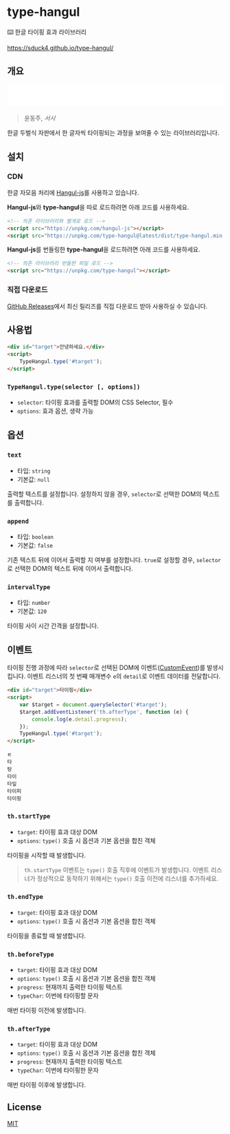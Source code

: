 # type-hangul

⌨️ 한글 타이핑 효과 라이브러리

https://sduck4.github.io/type-hangul/

## 개요

![데모](docs/demo.gif)
> 윤동주, *서시*

한글 두벌식 자판에서 한 글자씩 타이핑되는 과정을 보여줄 수 있는 라이브러리입니다.

## 설치

### CDN

한글 자모음 처리에 [Hangul-js](https://github.com/e-/Hangul.js)를 사용하고 있습니다.

**Hangul-js**와 **type-hangul**을 따로 로드하려면 아래 코드를 사용하세요.

```html
<!-- 의존 라이브러리와 별개로 로드 -->
<script src="https://unpkg.com/hangul-js"></script>
<script src="https://unpkg.com/type-hangul@latest/dist/type-hangul.min.js"></script>
```

**Hangul-js**를 번들링한 **type-hangul**을 로드하려면 아래 코드를 사용하세요.

```html
<!-- 의존 라이브러리 번들한 파일 로드 -->
<script src="https://unpkg.com/type-hangul"></script>
```

### 직접 다운로드

[GitHub Releases](https://github.com/SDuck4/type-hangul/releases)에서 최신 릴리즈를 직접 다운로드 받아 사용하실 수 있습니다.

## 사용법

```html
<div id="target">안녕하세요.</div>
<script>
    TypeHangul.type('#target');
</script>
```

### `TypeHangul.type(selector [, options])`

- `selector`: 타이핑 효과를 출력할 DOM의 CSS Selector, 필수
- `options`: 효과 옵션, 생략 가능

## 옵션

### `text`

- 타입: `string`
- 기본값: `null`

출력할 텍스트를 설정합니다. 설정하지 않을 경우, `selector`로 선택한 DOM의 텍스트를 출력합니다.

### `append`

- 타입: `boolean`
- 기본값: `false`

기존 텍스트 뒤에 이어서 출력할 지 여부를 설정합니다. `true`로 설정할 경우, `selector`로 선택한 DOM의 텍스트 뒤에 이어서 출력합니다.

### `intervalType`

- 타입: `number`
- 기본값: `120`

타이핑 사이 시간 간격을 설정합니다.

## 이벤트

타이핑 진행 과정에 따라 `selector`로 선택된 DOM에 이벤트([CustomEvent](https://developer.mozilla.org/ko/docs/Web/API/CustomEvent))를 발생시킵니다. 이벤트 리스너의 첫 번째 매개변수 `e`의 `detail`로 이벤트 데이터를 전달합니다.

```html
<div id="target">타이핑</div>
<script>
    var $target = document.querySelector('#target');
    $target.addEventListener('th.afterType', function (e) {
        console.log(e.detail.progress);
    });
    TypeHangul.type('#target');
</script>
```
```
ㅌ
타
탕
타이
타잎
타이피
타이핑
```

### `th.startType`

- `target`: 타이핑 효과 대상 DOM
- `options`: `type()` 호출 시 옵션과 기본 옵션을 합친 객체

타이핑을 시작할 때 발생합니다.

> `th.startType` 이벤트는 `type()` 호출 직후에 이벤트가 발생합니다. 이벤트 리스너가 정상적으로 동작하기 위해서는 `type()` 호출 이전에 리스너를 추가하세요.

### `th.endType`

- `target`: 타이핑 효과 대상 DOM
- `options`: `type()` 호출 시 옵션과 기본 옵션을 합친 객체

타이핑을 종료할 때 발생합니다.

### `th.beforeType`

- `target`: 타이핑 효과 대상 DOM
- `options`: `type()` 호출 시 옵션과 기본 옵션을 합친 객체
- `progress`: 현재까지 출력한 타이핑 텍스트
- `typeChar`: 이번에 타이핑할 문자

매번 타이핑 이전에 발생합니다.

### `th.afterType`

- `target`: 타이핑 효과 대상 DOM
- `options`: `type()` 호출 시 옵션과 기본 옵션을 합친 객체
- `progress`: 현재까지 출력한 타이핑 텍스트
- `typeChar`: 이번에 타이핑한 문자

매번 타이핑 이후에 발생합니다.

## License

[MIT](https://github.com/SDuck4/type-hangul/blob/master/LICENSE)
